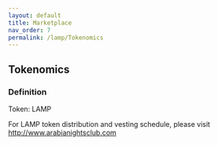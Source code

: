 ```yaml
---
layout: default
title: Marketplace
nav_order: 7
permalink: /lamp/Tokenomics
---
```


## Tokenomics

### Definition

Token: LAMP 

For LAMP token distribution and vesting schedule, please visit http://www.arabianightsclub.com

